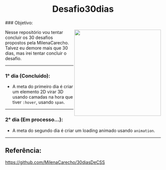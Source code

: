 <h1 align='center'> Desafio30dias </h1>
### Objetivo:
<div>
  <img align="right" width="280px" src="https://gifs.eco.br/wp-content/uploads/2023/03/imagens-de-emoji-joinha-png-16.png">
  <p>Nesse repositório vou tentar concluir os 30 desafios propostos pela MilenaCarecho.
    <br> Talvez eu demore mais que 30 dias, mas irei tentar concluir o desafio.</p>
</div>

<hr>

### 1° dia (Concluido):
- A meta do primeiro dia é criar um elemento 2D virar 3D usando camadas na hora que tiver `:hover`, usando `span`.

<hr>

### 2° dia (Em processo...):
- A meta do segundo dia é criar um loading animado usando `animation`.

<hr>

## Referência:
https://github.com/MilenaCarecho/30diasDeCSS
